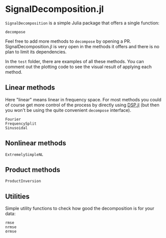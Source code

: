 # SignalDecomposition.jl

`SignalDecomposition` is a simple Julia package that offers a single function:
```@docs
decompose
```
Feel free to add more methods to `decompose` by opening a PR.
SignalDecomposition.jl is very open in the methods it offers and there is no plan to limit its dependencies.

In the `test` folder, there are examples of all these methods. You can comment out the plotting code to see the visual result of applying each method.

## Linear methods
Here "linear" means linear in frequency space. For most methods you could of course get more control of the process by directly using [DSP.jl](https://github.com/JuliaDSP/DSP.jl/) (but then you won't be using the quite convenient `decompose` interface).
```@docs
Fourier
FrequencySplit
Sinusoidal
```

## Nonlinear methods
```@docs
ExtremelySimpleNL
```

## Product methods
```@docs
ProductInversion
```

## Utilities
Simple utility functions to check how good the decomposition is for your data:
```@docs
rmse
nrmse
σrmse
```
